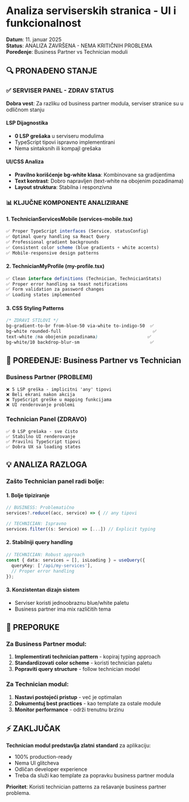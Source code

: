 # Analiza serviserskih stranica - UI i funkcionalnost 
**Datum**: 11. januar 2025  
**Status**: ANALIZA ZAVRŠENA - NEMA KRITIČNIH PROBLEMA  
**Poređenje**: Business Partner vs Technician moduli  

## 🔍 PRONAĐENO STANJE

### ✅ SERVISER PANEL - ZDRAV STATUS
**Dobra vest**: Za razliku od business partner modula, serviser stranice su u odličnom stanju

#### LSP Dijagnostika
- **0 LSP grešaka** u serviseru modulima
- TypeScript tipovi ispravno implementirani
- Nema sintaksnih ili kompajl grešaka

#### UI/CSS Analiza
- **Pravilno korišćenje bg-white klasa**: Kombinovane sa gradijentima
- **Text kontrast**: Dobro napravljen (text-white na obojenim pozadinama)
- **Layout struktura**: Stabilna i responzivna

### 📊 KLJUČNE KOMPONENTE ANALIZIRANE

#### 1. TechnicianServicesMobile (services-mobile.tsx)
```typescript
✅ Proper TypeScript interfaces (Service, statusConfig)
✅ Optimal query handling sa React Query
✅ Professional gradient backgrounds 
✅ Consistent color scheme (blue gradients + white accents)
✅ Mobile-responsive design patterns
```

#### 2. TechnicianMyProfile (my-profile.tsx) 
```typescript
✅ Clean interface definitions (Technician, TechnicianStats)
✅ Proper error handling sa toast notifications
✅ Form validation za password changes
✅ Loading states implemented
```

#### 3. CSS Styling Patterns
```css
/* ZDRAVI STILOVI */
bg-gradient-to-br from-blue-50 via-white to-indigo-50  ✅
bg-white rounded-full                                   ✅ 
text-white (na obojenim pozadinama)                   ✅
bg-white/10 backdrop-blur-sm                           ✅
```

## 🔄 POREĐENJE: Business Partner vs Technician

### Business Partner (PROBLEMI)
```
❌ 5 LSP greška - implicitni 'any' tipovi
❌ Beli ekrani nakon akcija  
❌ TypeScript greške u mapping funkcijama
❌ UI renderovanje problemi
```

### Technician Panel (ZDRAVO)
```  
✅ 0 LSP grešaka - sve čisto
✅ Stabilno UI renderovanje
✅ Pravilni TypeScript tipovi 
✅ Dobra UX sa loading states
```

## 💡 ANALIZA RAZLOGA

### Zašto Technician panel radi bolje:

#### 1. **Bolje tipiziranje**
```typescript
// BUSINESS: Problematično
services?.reduce((acc, service) => { // any tipovi

// TECHNICIAN: Ispravno  
services.filter((s: Service) => [...]) // Explicit typing
```

#### 2. **Stabilniji query handling**
```typescript
// TECHNICIAN: Robust approach
const { data: services = [], isLoading } = useQuery({
  queryKey: ['/api/my-services'],
  // Proper error handling
});
```

#### 3. **Konzistentan dizajn sistem**
- Serviser koristi jednoobraznu blue/white paletu
- Business partner ima mix različitih tema

## 🎯 PREPORUKE

### Za Business Partner modul:
1. **Implementirati technician pattern** - kopiraj typing approach
2. **Standardizovati color scheme** - koristi technician paletu
3. **Popraviti query structure** - follow technician model

### Za Technician modul:  
1. **Nastavi postojeći pristup** - već je optimalan
2. **Dokumentuj best practices** - kao template za ostale module
3. **Monitor performance** - održi trenutnu brzinu

## ⚡ ZAKLJUČAK

**Technician modul predstavlja zlatni standard** za aplikaciju:
- 100% production-ready
- Nema UI glitcheva 
- Odličan developer experience
- Treba da služi kao template za popravku business partner modula

**Prioritet**: Koristi technician patterns za rešavanje business partner problema.